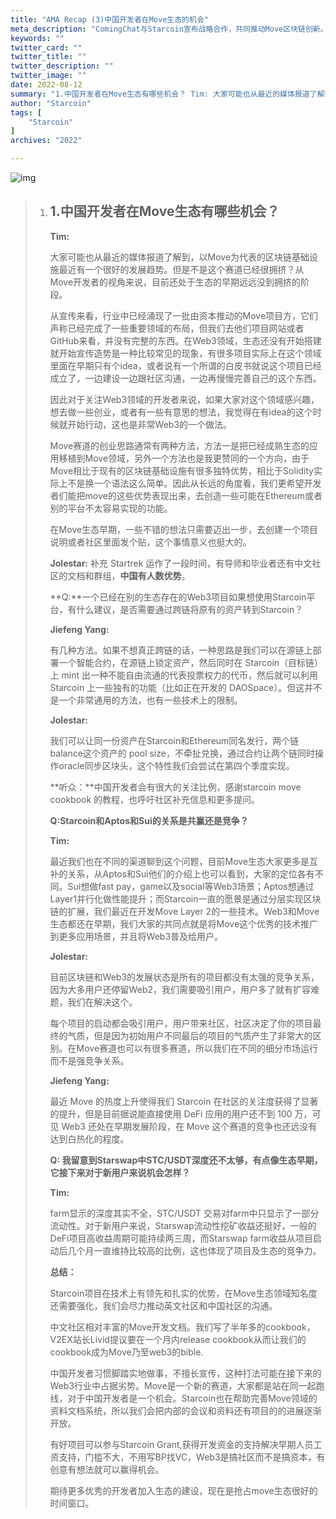 ```yaml
---
title: "AMA Recap (3)中国开发者在Move生态的机会"
meta_description: "ComingChat与Starcoin宣布战略合作，共同推动Move区块链创新。"
keywords: ""
twitter_card: ""
twitter_title: ""
twitter_description: ""
twitter_image: ""
date: 2022-08-12
summary: "1.中国开发者在Move生态有哪些机会？ Tim: 大家可能也从最近的媒体报道了解到，以Move为代表的区块链基础设施最近有一个很好的发展趋势。但是不是这个赛道已经很拥挤？从Move开发者的视角来说，目前还处于..."
author: "Starcoin"
tags: [
    "Starcoin"
]
archives: "2022"

---
```


![img](/images/hackathon/amar3.png)

> 1. ## 1.中国开发者在Move生态有哪些机会？
>
>    **Tim:**
>
>    大家可能也从最近的媒体报道了解到，以Move为代表的区块链基础设施最近有一个很好的发展趋势。但是不是这个赛道已经很拥挤？从Move开发者的视角来说，目前还处于生态的早期远远没到拥挤的阶段。
>
>    从宣传来看，行业中已经涌现了一批由资本推动的Move项目方，它们声称已经完成了一些重要领域的布局，但我们去他们项目网站或者GitHub来看，并没有完整的东西。在Web3领域，生态还没有开始搭建就开始宣传造势是一种比较常见的现象，有很多项目实际上在这个领域里面在早期只有个idea，或者说有一个所谓的白皮书就说这个项目已经成立了，一边建设一边跟社区沟通，一边再慢慢完善自己的这个东西。
>
>    因此对于关注Web3领域的开发者来说，如果大家对这个领域感兴趣，想去做一些创业，或者有一些有意思的想法，我觉得在有idea的这个时候就开始行动，这也是非常Web3的一个做法。
>
>    Move赛道的创业思路通常有两种方法，方法一是把已经成熟生态的应用移植到Move领域，另外一个方法也是我更赞同的一个方向，由于Move相比于现有的区块链基础设施有很多独特优势，相比于Solidity实际上不是换一个语法这么简单。因此从长远的角度看，我们更希望开发者们能把move的这些优势表现出来，去创造一些可能在Ethereum或者别的平台不太容易实现的功能。
>
>    在Move生态早期，一些不错的想法只需要迈出一步，去创建一个项目说明或者社区里面发个贴，这个事情意义也挺大的。
>
>    **Jolestar:** 补充 Startrek 运作了一段时间，有导师和毕业者还有中文社区的文档和群组，**中国有人数优势**。
>
>    **Q:**一个已经在别的生态存在的Web3项目如果想使用Starcoin平台，有什么建议，是否需要通过跨链将原有的资产转到Starcoin？
>
>    **Jiefeng Yang:**
>
>    有几种方法。如果不想真正跨链的话，一种思路是我们可以在源链上部署一个智能合约，在源链上锁定资产，然后同时在 Starcoin（目标链）上 mint 出一种不能自由流通的代表投票权力的代币，然后就可以利用 Starcoin 上一些独有的功能（比如正在开发的 DAOSpace）。但这并不是一个非常通用的方法，也有一些技术上的限制。
>
>    **Jolestar:**
>
>    我们可以让同一份资产在Starcoin和Ethereum同名发行，两个链balance这个资产的 pool size，不牵扯兑换，通过合约让两个链同时操作oracle同步区块头，这个特性我们会尝试在第四个季度实现。
>
>    **听众：**中国开发者会有很大的关注比例，感谢starcoin move cookbook 的教程，也呼吁社区补充信息和更多提问。
>
>    **Q:Starcoin和Aptos和Sui的关系是共赢还是竞争？**
>
>    **Tim:**
>
>    最近我们也在不同的渠道聊到这个问题，目前Move生态大家更多是互补的关系，从Aptos和Sui他们的介绍上也可以看到，大家的定位各有不同。Sui想做fast pay，game以及social等Web3场景；Aptos想通过Layer1并行化做性能提升；而Starcoin一直的愿景是通过分层实现区块链的扩展，我们最近在开发Move Layer 2的一些技术。Web3和Move生态都还在早期，我们大家的共同点就是将Move这个优秀的技术推广到更多应用场景，并且将Web3普及给用户。
>
>    **Jolestar:**
>
>    目前区块链和Web3的发展状态是所有的项目都没有太强的竞争关系，因为大多用户还停留Web2，我们需要吸引用户，用户多了就有扩容难题，我们在解决这个。
>
>    每个项目的启动都会吸引用户，用户带来社区，社区决定了你的项目最终的气质，但是因为初始用户不同最后的项目的气质产生了非常大的区别。在Move赛道也可以有很多赛道，所以我们在不同的细分市场运行而不是强竞争关系。
>
>    **Jiefeng Yang:**
>
>    最近 Move 的热度上升使得我们 Starcoin 在社区的关注度获得了显著的提升，但是目前据说能直接使用 DeFi 应用的用户还不到 100 万，可见 Web3 还处在早期发展阶段，在 Move 这个赛道的竞争也还远没有达到白热化的程度。
>
>    **Q: 我留意到Starswap中STC/USDT深度还不太够，有点像生态早期，它接下来对于新用户来说机会怎样？**
>
>    **Tim:**
>
>    farm显示的深度其实不全，STC/USDT 交易对farm中只显示了一部分流动性。对于新用户来说，Starswap流动性挖矿收益还挺好，一般的DeFi项目高收益周期可能持续两三周，而Starswap farm收益从项目启动后几个月一直维持比较高的比例，这也体现了项目及生态的竞争力。
>
>    **总结：**
>
>    Starcoin项目在技术上有领先和扎实的优势，在Move生态领域知名度还需要强化，我们会尽力推动英文社区和中国社区的沟通。
>
>    中文社区相对丰富的Move开发文档。我们写了半年多的cookbook，V2EX站长Livid提议要在一个月内release cookbook从而让我们的cookbook成为Move乃至web3的bible.
>
>    中国开发者习惯脚踏实地做事，不擅长宣传，这种打法可能在接下来的Web3行业中占据劣势。Move是一个新的赛道，大家都是站在同一起跑线，对于中国开发者是一个机会。Starcoin也在帮助完善Move领域的资料文档系统，所以我们会把内部的会议和资料还有项目的的进展逐渐开放。
>
>    有好项目可以参与Starcoin Grant,获得开发资金的支持解决早期人员工资支持，门槛不大，不用写BP找VC，Web3是搞社区而不是搞资本，有创意有想法就可以赢得机会。
>
>    期待更多优秀的开发者加入生态的建设，现在是抢占move生态很好的时间窗口。